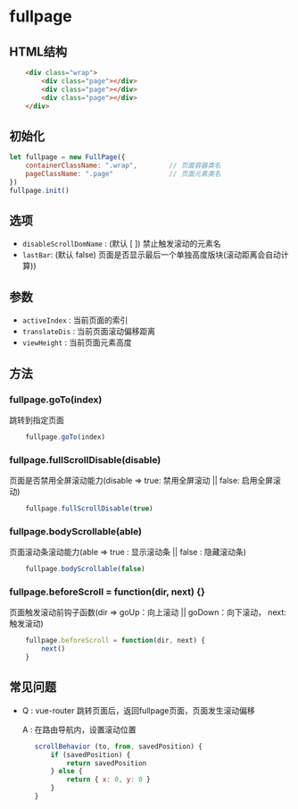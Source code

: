 # fullpage

## HTML结构

```html
    <div class="wrap">
        <div class="page"></div>
        <div class="page"></div>
        <div class="page"></div>
    </div>
```

## 初始化

```js
let fullpage = new FullPage({
    containerClassName: ".wrap",        // 页面容器类名
    pageClassName: ".page"              // 页面元素类名
})
fullpage.init()
```

## 选项
+ `disableScrollDomName` : (默认 [ ]) 禁止触发滚动的元素名
+ `lastBar`: (默认 false) 页面是否显示最后一个单独高度版块(滚动距离会自动计算))

## 参数
+ `activeIndex` : 当前页面的索引
+ `translateDis` : 当前页面滚动偏移距离
+ `viewHeight` : 当前页面元素高度

## 方法

### fullpage.goTo(index)

跳转到指定页面

```js
    fullpage.goTo(index)
```

### fullpage.fullScrollDisable(disable)

页面是否禁用全屏滚动能力(disable => true: 禁用全屏滚动 || false: 启用全屏滚动)

```js
    fullpage.fullScrollDisable(true)
```

### fullpage.bodyScrollable(able)

页面滚动条滚动能力(able => true : 显示滚动条 || false : 隐藏滚动条)

```js
    fullpage.bodyScrollable(false)
```

### fullpage.beforeScroll = function(dir, next) {}

页面触发滚动前钩子函数(dir => goUp：向上滚动 || goDown：向下滚动， next: 触发滚动)

```js
    fullpage.beforeScroll = function(dir, next) {
        next()
    }
```

## 常见问题

+ Q : vue-router 跳转页面后，返回fullpage页面，页面发生滚动偏移

  A : 在路由导航内，设置滚动位置
     ```js
        scrollBehavior (to, from, savedPosition) {
            if (savedPosition) {
                return savedPosition
            } else {
                return { x: 0, y: 0 }
            }
        }
     ```